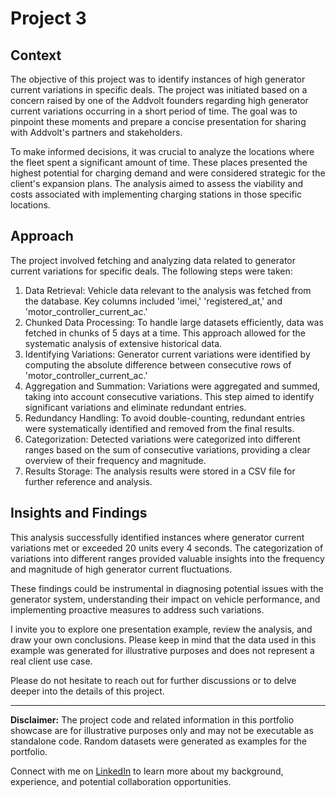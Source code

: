 # Project 3

## Context

The objective of this project was to identify instances of high generator current variations in specific deals. The project was initiated based on a concern raised by one of the Addvolt founders regarding high generator current variations occurring in a short period of time. The goal was to pinpoint these moments and prepare a concise presentation for sharing with Addvolt's partners and stakeholders.

To make informed decisions, it was crucial to analyze the locations where the fleet spent a significant amount of time. These places presented the highest potential for charging demand and were considered strategic for the client's expansion plans. The analysis aimed to assess the viability and costs associated with implementing charging stations in those specific locations.

## Approach

The project involved fetching and analyzing data related to generator current variations for specific deals. The following steps were taken:

1. Data Retrieval: Vehicle data relevant to the analysis was fetched from the database. Key columns included 'imei,' 'registered_at,' and 'motor_controller_current_ac.'
2. Chunked Data Processing: To handle large datasets efficiently, data was fetched in chunks of 5 days at a time. This approach allowed for the systematic analysis of extensive historical data.
3. Identifying Variations: Generator current variations were identified by computing the absolute difference between consecutive rows of 'motor_controller_current_ac.'
4. Aggregation and Summation: Variations were aggregated and summed, taking into account consecutive variations. This step aimed to identify significant variations and eliminate redundant entries.
5. Redundancy Handling: To avoid double-counting, redundant entries were systematically identified and removed from the final results.
6. Categorization: Detected variations were categorized into different ranges based on the sum of consecutive variations, providing a clear overview of their frequency and magnitude.
7. Results Storage: The analysis results were stored in a CSV file for further reference and analysis.

## Insights and Findings

This analysis successfully identified instances where generator current variations met or exceeded 20 units every 4 seconds. The categorization of variations into different ranges provided valuable insights into the frequency and magnitude of high generator current fluctuations.

These findings could be instrumental in diagnosing potential issues with the generator system, understanding their impact on vehicle performance, and implementing proactive measures to address such variations.

I invite you to explore one presentation example, review the analysis, and draw your own conclusions. Please keep in mind that the data used in this example was generated for illustrative purposes and does not represent a real client use case.

Please do not hesitate to reach out for further discussions or to delve deeper into the details of this project.

---

**Disclaimer:** The project code and related information in this portfolio showcase are for illustrative purposes only and may not be executable as standalone code. Random datasets were generated as examples for the portfolio.

Connect with me on [LinkedIn](https://www.linkedin.com/in/pedrocerejeira/) to learn more about my background, experience, and potential collaboration opportunities.

